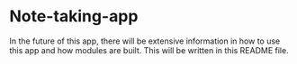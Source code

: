 # Note-taking-app
In the future of this app, there will be extensive information in how to use this app and how modules are built. 
This will be written in this README file.

